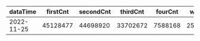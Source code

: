 |dataTime|firstCnt|secondCnt|thirdCnt|fourCnt|winCnt|vrate|wrate|
|-|-|-|-|-|-|-|-|
|2022-11-25|45128477|44698920|33702672|7588168|2525249|87.1%|4.9%|